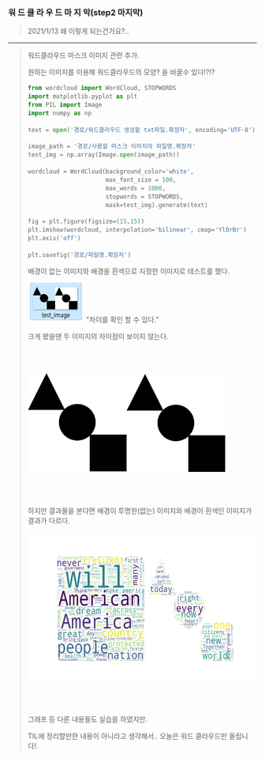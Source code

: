 ### 워 드 클 라 우 드 마 지 막(step2 마지막)
> 2021/1/13
> 왜 이렇게 되는건가요?..
---
> 워드클라우드 마스크 이미지 관련 추가.
>
> 원하는 이미지를 이용해 워드클라우드의 모양? 을 바꿀수 있다!?!?
>
> ```Python
> from wordcloud import WordCloud, STOPWORDS
> import matplotlib.pyplot as plt
> from PIL import Image
> import numpy as np
>
> text = open('경로/워드클라우드 생성할 txt파일.확장자', encoding='UTF-8').read()
>
> image_path = '경로/사용할 마스크 이미지의 파일명.확장자'
> test_img = np.array(Image.open(image_path))
> 
> wordcloud = WordCloud(background_color='white',
>                       max_font_size = 100,
>                       max_words = 1000,
>                       stopwords = STOPWORDS,
>                       mask=test_img).generate(text)
> 
> fig = plt.figure(figsize=(15,15))
> plt.imshow(wordcloud, interpolation='bilinear', cmap='YlOrBr')
> plt.axis('off')
> 
> plt.savefig('경로/파일명.확장자')
> ```
>
> 배경이 없는 이미지와 배경을 흰색으로 지정한 이미지로 테스트를 했다.
> 
> ![image_bg](./image/step2_2/image_bg.png) "차이를 확인 할 수 있다."
>
> 크게 봤을땐 두 이미지의 차이점이 보이지 않는다.
>  
> <br>
> <br>
> <br>
> <img src="./image/step2_2/test_image.png" width="400" height="200">
> <br>
> <br>
> <br>
> <br>
>
> 하지만 결과물을 본다면 배경이 투명한(없는) 이미지와 배경이 흰색인 이미지가 결과가 다르다.
>
> <img src="./image/step2_2/result.png" width="600" height="300">
>
> <br>
> <br>
> <br>
> <br>
> 
> 그래프 등 다른 내용들도 실습을 하였지만.
>
> TIL에 정리할만한 내용이 아니라고 생각해서.. 오늘은 워드 클라우드만 올립니다!.
